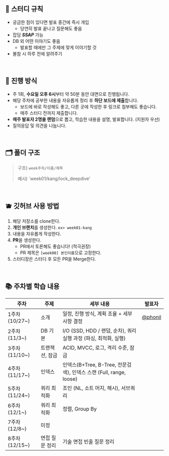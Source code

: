 ## 🥥 스터디 규칙

- 궁금한 점이 있다면 발표 중간에 즉시 개입
    - 당연히 발표 끝나고 질문해도 좋음
- 잡담 ***SSAP*** 가능
- DB 외 어떤 이야기도 좋음
    - 발표할 때에만 그 주제에 맞게 이야기할 것
- 불참 시 하루 전에 알려주기

<br>

## 📢 진행 방식

- 주 1회, **수요일 오후 6시**부터 약 50분 동안 대면으로 진행됩니다.
- 해당 주차에 공부한 내용을 자유롭게 정리 후 **하단 보드에 제출**합니다.
    - 보드에 바로 작성해도 좋고, 다른 곳에 작성한 후 링크로 첨부해도 좋습니다.
    - 매주 스터디 전까지 제출합니다.
- **매주 발표자 2명을 랜덤**으로 뽑고, 학습한 내용을 설명, 발표합니다. (지원자 우선)
- 질의응답 및 의견을 나눕니다.

<br>

## 🗂️ 폴더 구조

> 구조) `week주차/이름/제목`
>
> 예시) `week01/kang/lock_deepdive'

<br>

## 🫐 깃허브 사용 방법

1. 해당 저장소를 clone한다.
2. **개인 브랜치**를 생성한다. `ex> week01-kang`
3. 내용을 자유롭게 작성한다.
4. **PR**을 생성한다.
    - PR에서 토론해도 좋습니다! (적극권장)
    - PR 제목은 `[week00] 본인이름`으로 고정한다.
5. 스터디장은 스터디 후 모든 PR을 Merge한다.

<br>

## 📚 주차별 학습 내용
| 주차 | 주제 | 세부 내용 | 발표자 |
| --- | --- | --- | --- |
| 1주차 (10/27~) | 소개 | 일정, 진행 방식, 계획 조율 + 세부 사항 결정 | [@phonil](https://github.com/phonil) |
| 2주차 (11/3~) | DB 기본 | I/O (SSD, HDD / 랜덤, 순차), 쿼리 실행 과정 (파싱, 최적화, 실행) |  |
| 3주차 (11/10~) | 트랜잭션, 잠금 | ACID, MVCC, 로그, 격리 수준, 잠금 |  |
| 4주차 (11/17~) | 인덱스 | 인덱스(B+Tree, B-Tree, 전문검색), 인덱스 스캔 (Full, range, loose) |  |
| 5주차 (11/24~) | 쿼리 최적화 | 조인 (NL, 소트 머지, 해시), 서브쿼리 |  |
| 6주차 (12/1~) | 쿼리 최적화 | 정렬, Group By |  |
| 7주차 (12/8~) | 미정 |  |  |
| 8주차 (12/15~) | 면접 질문 정리 | 기술 면접 빈출 질문 정리 |  |
